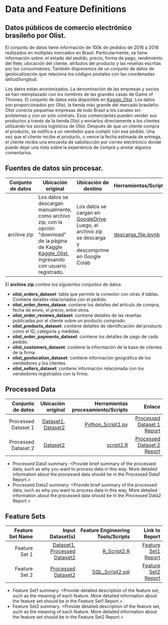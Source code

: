 # Data and Feature Definitions

## Datos públicos de comercio electrónico brasileño por Olist.

El conjunto de datos tiene información de 100k de pedidos de 2016 a 2018 realizados en múltiples mercados en Brasil. Particularmente, se tiene información sobre: el estado del pedido, precio, forma de pago, rendimiento del flete, ubicación del cliente, atributos del producto y las reseñas escritas por los consumidores. También disponemos de un conjunto de datos de geolocalización que relaciona los códigos postales con las coordenadas latitud/longitud.

Los datos estan anonimizados. La denominación de las empresas y socios se han reemplazado con los nombres de las grandes casas de Game of Thrones. El conjunto de datos esta disponible en [Kaggle_Olist](https://acortar.link/b20WXx).
Los datos son proporcionados por Olist, la tienda más grande del mercado brasileño. Olist conecta pequeñas empresas de todo Brasil a los canales sin problemas y con un solo contrato. Esos comerciantes pueden vender sus productos a través de la tienda Olist y enviarlos directamente a los clientes utilizando los socios logísticos de Olist. Después de que un cliente compra el producto, se notifica a un vendedor para cumplir con ese pedido. Una vez que el cliente recibe el producto, o vence la fecha estimada de entrega, el cliente recibe una encuesta de satisfacción por correo electrónico donde puede dejar una nota sobre la experiencia de compra y anotar algunos comentarios.

## Fuentes de datos sin procesar.

| **Conjunto de datos** | **Ubicación original**                                                                                                                           | **Ubicación de destino**                                                                                                                    | **Herramientas/Scripts** | **Enlace** |
|-----------------------|--------------------------------------------------------------------------------------------------------------------------------------------------|----------------------------------------------------------------------------------------------------------------------------------------------|--------------------------|------------|
| archive.zip           | Los datos se descargan manualmente, como archivo zip, con la opción "download" de la página de Kaggle [Kaggle_Olist](https://acortar.link/b20WXx), ingresando con usuario registrado.  | Los datos se cargan en [GoogleDrive](https://drive.google.com/file/d/1AptgDKWFzgqUn-5YipS3tR09bfg9UVFY/view?usp=share_link). Luego, el archivo zip se descarga y descomprime en Google Colab | [descarga_file.ipynb](https://github.com/Luque-ZabalaC/tdsp_E-Commerce/blob/master/docs/data/descarga_file.ipynb)                    | [Dataset](https://drive.google.com/file/d/1AptgDKWFzgqUn-5YipS3tR09bfg9UVFY/view?usp=share_link)       |

El **archive.zip** contine los siguientes conjuntos de datos: 

* **olist_orders_dataset**: tabla que permite la conexión con otras 4 tablas. Contiene detalles relacionados con el pedido. 
* **olist_order_items_datase**: contiene los detalles del artículo de compra, fecha de envío, el precio, entre otros.
* **olist_order_reviews_dataset**: contiene detalles de las reseñas publicadas por el cliente sobre un producto comprado.
* **olist_products_dataset**: contiene detalles de identificación del producto como el ID, categoría y medidas.
* **olist_order_payments_dataset**: contiene los detalles de pago de cada pedido.
* **olist_customers_dataset**: contiene la información de la base de clientes de la firma.
* **olist_geolocation_dataset**: contiene información geográfica de los vendedores y los clientes.
* **olist_sellers_dataset**: contiene información relacionada con los vendedores registrados con la firma.

## Processed Data
| **Conjunto de datos** | **Ubicación original**   | **Herramientas procesamiento/Scripts** | **Enlace** |
| ---:| ---: | ---: | ---: | 
| Processed Dataset 1 | [Dataset1](link/to/dataset1/report), [Dataset2](link/to/dataset2/report) | [Python_Script1.py](link/to/python/script/file/in/Code) | [Processed Dataset 1 Report](link/to/report1)|
| Processed Dataset 2 | [Dataset2](link/to/dataset2/report) |[script2.R](link/to/R/script/file/in/Code) | [Processed Dataset 2 Report](link/to/report2)|
* Processed Data1 summary. <Provide brief summary of the processed data, such as why you want to process data in this way. More detailed information about the processed data should be in the Processed Data1 Report.>
* Processed Data2 summary. <Provide brief summary of the processed data, such as why you want to process data in this way. More detailed information about the processed data should be in the Processed Data2 Report.> 

## Feature Sets

| Feature Set Name | Input Dataset(s)   | Feature Engineering Tools/Scripts | Link to Report |
| ---:| ---: | ---: | ---: | 
| Feature Set 1 | [Dataset1](link/to/dataset1/report), [Processed Dataset2](link/to/dataset2/report) | [R_Script2.R](link/to/R/script/file/in/Code) | [Feature Set1 Report](link/to/report1)|
| Feature Set 2 | [Processed Dataset2](link/to/dataset2/report) |[SQL_Script2.sql](link/to/sql/script/file/in/Code) | [Feature Set2 Report](link/to/report2)|

* Feature Set1 summary. <Provide detailed description of the feature set, such as the meaning of each feature. More detailed information about the feature set should be in the Feature Set1 Report.>
* Feature Set2 summary. <Provide detailed description of the feature set, such as the meaning of each feature. More detailed information about the feature set should be in the Feature Set2 Report.> 
